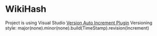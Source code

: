 # WikiHash
Project is using Visual Studio [Version Auto Increment Plugin](https://marketplace.visualstudio.com/items?itemName=PaulMelia.BuildVersionIncrementAdd-inVS2015VS15Preview) 
Versioning style: major(none).minor(none).build(TimeStamp).revision(Increment)